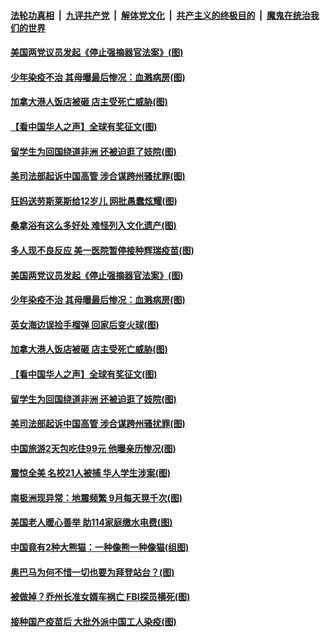 

####  [法轮功真相](../../../../basic/blob/master/README.md?t=12210702) &nbsp;|&nbsp; [九评共产党](../../../../9ping.md/blob/master/README.md?t=12210702) &nbsp;|&nbsp; [解体党文化](../../../../jtdwh.md/blob/master/README.md?t=12210702)  &nbsp;|&nbsp; [共产主义的终极目的](../../../../gczydzjmd.md/blob/master/README.md?t=12210702) &nbsp;|&nbsp; [魔鬼在统治我们的世界](../../../../mgztzwmdsj.md/blob/master/README.md?t=12210702) 

#### [美国两党议员发起《停止强摘器官法案》(图)](../pages/p3/956446.md?t=12210702) 

#### [少年染疫不治 其母曝最后惨况：血溅病房(图)](../pages/p3/956443.md?t=12210702) 

#### [加拿大港人饭店被砸 店主受死亡威胁(图)](../pages/p3/956334.md?t=12210702) 

#### [【看中国华人之声】全球有奖征文(图)](../pages/p3/953963.md?t=12210702) 

#### [留学生为回国绕道非洲 还被迫逛了妓院(图)](../pages/p3/956306.md?t=12210702) 

#### [美司法部起诉中国高管 涉合谋跨州骚扰罪(图)](../pages/p3/956308.md?t=12210702) 

#### [狂妈送劳斯莱斯给12岁儿 网批愚蠢炫耀(图)](../pages/p3/956496.md?t=12210702) 

#### [桑拿浴有这么多好处 难怪列入文化遗产(图)](../pages/p3/956326.md?t=12210702) 

#### [多人现不良反应 美一医院暂停接种辉瑞疫苗(图)](../pages/p3/956456.md?t=12210702) 

#### [美国两党议员发起《停止强摘器官法案》(图)](../pages/p3/956446.md?t=12210702) 


#### [少年染疫不治 其母曝最后惨况：血溅病房(图)](../pages/p3/956443.md?t=12210702) 


#### [英女海边误捡手榴弹 回家后变火球(图)](../pages/p3/955908.md?t=12210702) 

#### [加拿大港人饭店被砸 店主受死亡威胁(图)](../pages/p3/956334.md?t=12210702) 

#### [【看中国华人之声】全球有奖征文(图)](../pages/p3/953963.md?t=12210702) 

#### [留学生为回国绕道非洲 还被迫逛了妓院(图)](../pages/p3/956306.md?t=12210702) 

#### [美司法部起诉中国高管 涉合谋跨州骚扰罪(图)](../pages/p3/956308.md?t=12210702) 

#### [中国旅游2天包吃住99元 他曝亲历惨况(图)](../pages/p3/956302.md?t=12210702) 

#### [震惊全美 名校21人被捕 华人学生涉案(图)](../pages/p3/956289.md?t=12210702) 

#### [南极洲现异常：地震频繁 9月每天晃千次(图)](../pages/p3/956285.md?t=12210702) 

#### [美国老人暖心善举 助114家庭缴水电费(图)](../pages/p3/956232.md?t=12210702) 

#### [中国竟有2种大熊猫：一种像熊一种像猫(组图)](../pages/p3/956199.md?t=12210702) 

#### [奥巴马为何不惜一切也要为拜登站台？(图)](../pages/p3/956200.md?t=12210702) 

#### [被做掉？乔州长准女婿车祸亡 FBI探员横死(图)](../pages/p3/956185.md?t=12210702) 

#### [接种国产疫苗后 大批外派中国工人染疫(图)](../pages/p3/956191.md?t=12210702) 

